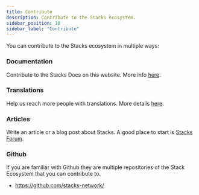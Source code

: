 ```yaml
---
title: Contribute
description: Contribute to the Stacks ecosystem.
sidebar_position: 10
sidebar_label: "Contribute"
---
```


You can contribute to the Stacks ecosystem in multiple ways:

<!-- markdown-link-check-disable -->

### Documentation

Contribute to the Stacks Docs on this website. More info [here](docs).

### Translations

Help us reach more people with translations. More details [here](translations).

<!-- markdown-link-check-enable-->

### Articles

Write an article or a blog post about Stacks. A good place to start is [Stacks Forum](https://forum.stacks.org).

### Github

If you are familiar with Github they are multiple repositories of the Stack Ecosystem that you can contribute to.

- https://github.com/stacks-network/
